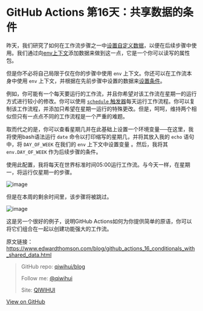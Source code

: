 # GitHub Actions 第16天：共享数据的条件


昨天，我们研究了如何在工作流步骤之一中[设置自定义数据](https://qiwihui.com/qiwihui-blog-98/)，以便在后续步骤中使用。我们通过向[env上下文](https://help.github.com/en/actions/automating-your-workflow-with-github-actions/contexts-and-expression-syntax-for-github-actions#contexts)添加数据来做到这一点，它是一个你可以读写的属性包。

但是你不必将自己局限于仅在你的步骤中使用 `env` 上下文。你还可以在工作流本身中使用 `env` 上下文，并根据在先前步骤中设置的数据来[设置条件](https://qiwihui.com/qiwihui-blog-96/)。

例如，你可能有一个每天要运行的工作流，并且你希望对该工作流在星期一的运行方式进行较小的修改。你可以使用 [`schedule` 触发器](https://help.github.com/en/actions/automating-your-workflow-with-github-actions/workflow-syntax-for-github-actions#onschedule)每天运行工作流程。你可以复制该工作流程，并添加只希望在星期一运行的特殊更改。但是，呵呵，维持两个相似但只有一点点不同的工作流程是一个严重的难题。

<!--more-->

取而代之的是，你可以查看星期几并在此基础上设置一个环境变量──在这里，我将使用bash语法运行 `date` 命令以打印缩写的星期几，并将其放入我的 `echo` 语句中，将 `DAY_OF_WEEK` 在我们的 `env` 上下文中设置变量 。然后，我将其 `env.DAY_OF_WEEK` 作为后续步骤的条件。

<script src="https://gist.github.com/ethomson/c241fcd622172139ccaae0ab8088c75c.js"></script>

使用此配置，我将每天在世界标准时间05:00运行工作流。与今天一样，在星期一，将运行仅星期一的步骤。

![image](https://user-images.githubusercontent.com/3297411/77852191-d8776280-720f-11ea-99f0-a50f64ceabd6.png)

但是在本周的剩余时间里，该步骤将被跳过。

![image](https://user-images.githubusercontent.com/3297411/77852197-dca38000-720f-11ea-8aa0-9ccfab150f3a.png)

这是另一个很好的例子，说明GitHub Actions如何为你提供简单的原语，你可以将它们组合在一起以创建功能强大的工作流。

原文链接：https://www.edwardthomson.com/blog/github_actions_16_conditionals_with_shared_data.html

> GitHub repo: [qiwihui/blog](https://github.com/qiwihui/blog)
>
> Follow me: [@qiwihui](https://github.com/qiwihui)
>
> Site: [QIWIHUI](https://qiwihui.com)


[View on GitHub](https://github.com/qiwihui/blog/issues/99)


